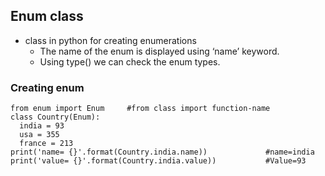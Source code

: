 ## Enum class
- class in python for creating enumerations
  - The name of the enum is displayed using ‘name’ keyword.
  - Using type() we can check the enum types.

### Creating enum
```
from enum import Enum     #from class import function-name
class Country(Enum):
  india = 93
  usa = 355
  france = 213
print('name= {}'.format(Country.india.name))             #name=india
print('value= {}'.format(Country.india.value))           #Value=93
```

